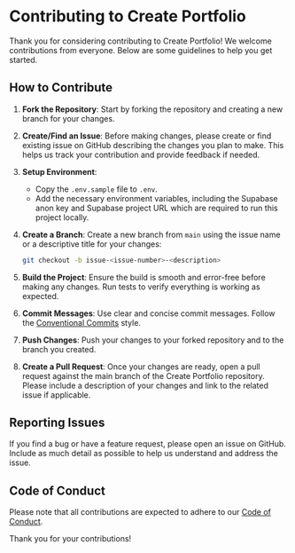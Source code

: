 # Contributing to Create Portfolio

Thank you for considering contributing to Create Portfolio! We welcome contributions from everyone. Below are some guidelines to help you get started.

## How to Contribute

1. **Fork the Repository**: Start by forking the repository and creating a new branch for your changes.

2. **Create/Find an Issue**: Before making changes, please create or find existing issue on GitHub describing the changes you plan to make. This helps us track your contribution and provide feedback if needed.

3. **Setup Environment**: 
   - Copy the `.env.sample` file to `.env`.
   - Add the necessary environment variables, including the Supabase anon key and Supabase project URL which are required to run  this project locally.

4. **Create a Branch**: Create a new branch from `main` using the issue name or a descriptive title for your changes:
   ```bash
   git checkout -b issue-<issue-number>-<description>
   ```

5. **Build the Project**: Ensure the build is smooth and error-free before making any changes. Run tests to verify everything is  working as expected.

6. **Commit Messages**: Use clear and concise commit messages. Follow the [Conventional Commits](https://www.conventionalcommits.org/) style.

7. **Push Changes**: Push your changes to your forked repository and to the branch you created.

8. **Create a Pull Request**: Once your changes are ready, open a pull request against the main branch of the Create Portfolio repository. Please include a description of your changes and link to the related issue if applicable.

## Reporting Issues

If you find a bug or have a feature request, please open an issue on GitHub. Include as much detail as possible to help us understand and address the issue.

## Code of Conduct

Please note that all contributions are expected to adhere to our [Code of Conduct](CODE_OF_CONDUCT.md).

Thank you for your contributions!